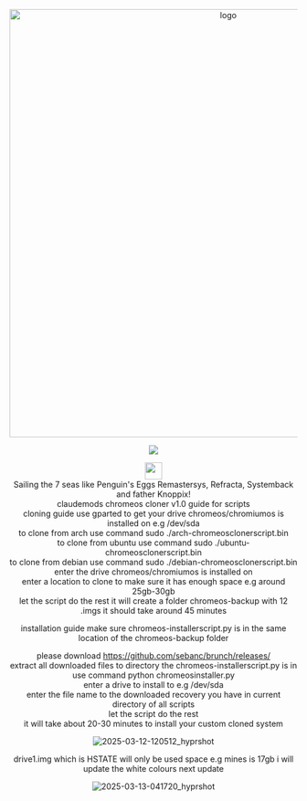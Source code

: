 <p align="center">
    <img width="750" src="https://i.postimg.cc/25Jsj3yD/claudemods-3-6-2025-2.png" alt="logo">
</p>

<div align="center">


<p align="center">
<a href="https://chromeos.google/intl/en_uk/" target="_blank"><img src="https://img.shields.io/badge/DISTRO-ChromeOS-ffcd46?style=for-the-badge&logo=google" /></a>

  
<div align="center" style="line-height: 3;">
  <a href="https://www.deepseek.com/" target="_blank">
    <img 
      alt="Homepage" 
      src="https://i.postimg.cc/Hs2vbbZ8/Deep-Seek-Homepage.png?raw=true" 
      style="height: 30px; width: auto;" 
    />
  </a>
</div>

<div align="center">
Sailing the 7 seas like Penguin's Eggs Remastersys, Refracta, Systemback and father Knoppix! 

<div align="center">
claudemods chromeos cloner v1.0 guide for scripts

<div align="center">



<div align="center">
cloning guide
use gparted to get your drive chromeos/chromiumos is installed on e.g /dev/sda
    <div align="center">
to clone from arch use command sudo ./arch-chromeosclonerscript.bin
        <div align="center">
to clone from ubuntu use command sudo ./ubuntu-chromeosclonerscript.bin
            <div align="center">
to clone from debian use command sudo ./debian-chromeosclonerscript.bin
                <div align="center">
enter the drive chromeos/chromiumos is installed on
                    <div align="center">
enter a location to clone to make sure it has enough space e.g around 25gb-30gb
                        <div align="center">
let the script do the rest it will create a folder chromeos-backup with 12 .imgs it should take around 45 minutes


<div align="center">

installation guide
make sure chromeos-installerscript.py is in the same location of the chromeos-backup folder
    <div align="center">
please download https://github.com/sebanc/brunch/releases/
        <div align="center">
extract all downloaded files to directory the chromeos-installerscript.py is in
            <div align="center">
use command python chromeosinstaller.py
                <div align="center">
enter a drive to install to e.g /dev/sda
                    <div align="center">
enter the file name to the downloaded recovery you have in current directory of all scripts
                        <div align="center">
let the script do the rest
                            <div align="center">
it will take about 20-30 minutes to install your custom cloned system

<div align="center">


![2025-03-12-120512_hyprshot](https://github.com/user-attachments/assets/4bfa55d3-1d0f-4b48-80c3-68eec09ecb27)

<div align="center">
    drive1.img which is HSTATE will only be used space e.g mines is 17gb i will update the white colours next update

    
![2025-03-13-041720_hyprshot](https://github.com/user-attachments/assets/6b82fd8a-7417-45c7-8179-c3cfea3ea846)




